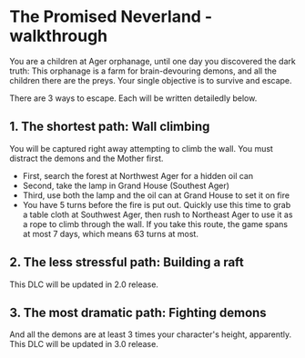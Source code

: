 # The Promised Neverland - walkthrough
You are a children at Ager orphanage, until one day you discovered the dark truth: This orphanage is a farm for brain-devouring demons, and all the children there are the preys. Your single objective is to survive and escape.

There are 3 ways to escape. Each will be written detailedly below.

## 1. The shortest path: Wall climbing
You will be captured right away attempting to climb the wall. You must distract the demons and the Mother first.
- First, search the forest at Northwest Ager for a hidden oil can
- Second, take the lamp in Grand House (Southest Ager)
- Third, use both the lamp and the oil can at Grand House to set it on fire
- You have 5 turns before the fire is put out. Quickly use this time to grab a table cloth at Southwest Ager, then rush to Northeast Ager to use it as a rope to climb through the wall.
If you take this route, the game spans at most 7 days, which means 63 turns at most.

## 2. The less stressful path: Building a raft
This DLC will be updated in 2.0 release.

## 3. The most dramatic path: Fighting demons
And all the demons are at least 3 times your character's height, apparently.
This DLC will be updated in 3.0 release.